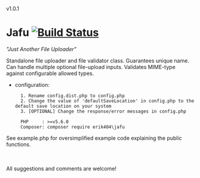 v1.0.1
# Jafu [![Build Status](https://travis-ci.org/erik404/Jafu.svg?branch=development)](https://travis-ci.org/erik404/Jafu)
*"Just Another File Uploader"*

Standalone file uploader and file validator class. Guarantees unique name. Can handle multiple optional file-upload inputs. Validates MIME-type against configurable allowed types.

* configuration: 
        
        1. Rename config.dist.php to config.php
        2. Change the value of 'defaultSaveLocation' in config.php to the default save location on your system
        3. [OPTIONAL] Change the response/error messages in config.php 
        
        PHP     : >=v5.6.0
        Composer: composer require erik404\jafu


See example.php for oversimplified example code explaining the public functions.

<br /><br />
All suggestions and comments are welcome!


